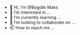 - 👋 Hi, I’m @Bogdik-Maks
- 👀 I’m interested in ...
- 🌱 I’m currently learning ...
- 💞️ I’m looking to collaborate on ...
- 📫 How to reach me ...

<!---
Bogdik-Maks/Bogdik-Maks is a ✨ special ✨ repository because its `README.md` (this file) appears on your GitHub profile.
You can click the Preview link to take a look at your changes.
--->
